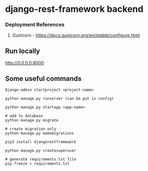 # django-rest-framework backend

### Deployment References
1. Gunicorn - https://docs.gunicorn.org/en/stable/configure.html

## Run locally

http://0.0.0.0:8000

## Some useful commands
```
Django-admin startproject <project-name> 

python manage.py runserver (can be put in config)

python manage.py startapp <app-name>

# add to database
python manage.py migrate

# create migration only
python manage.py makemigrations

pip3 install djangorestframework

python manage.py createsuperuser

# generate requirements.txt file
pip freeze > requirements.txt

```